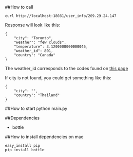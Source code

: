 ##How to call
```
curl http://localhost:18081/user_info/209.29.24.147
```

Response will look like this:
```
{
    "city": "Toronto",
    "weather": "few clouds",
    "temperature": 3.1200000000000045,
    "weather_id": 801,
    "country": "Canada"
}
```
The weather_id corresponds to the codes found on [this page](http://bugs.openweathermap.org/projects/api/wiki/Weather_Condition_Codes)

If city is not found, you could get something like this:
```
{
    "city": "",
    "country": "Thailand"
}
```


##How to start
python main.py

##Dependencies
* bottle

##How to install dependencies on mac
```
easy_install pip
pip install bottle
```
